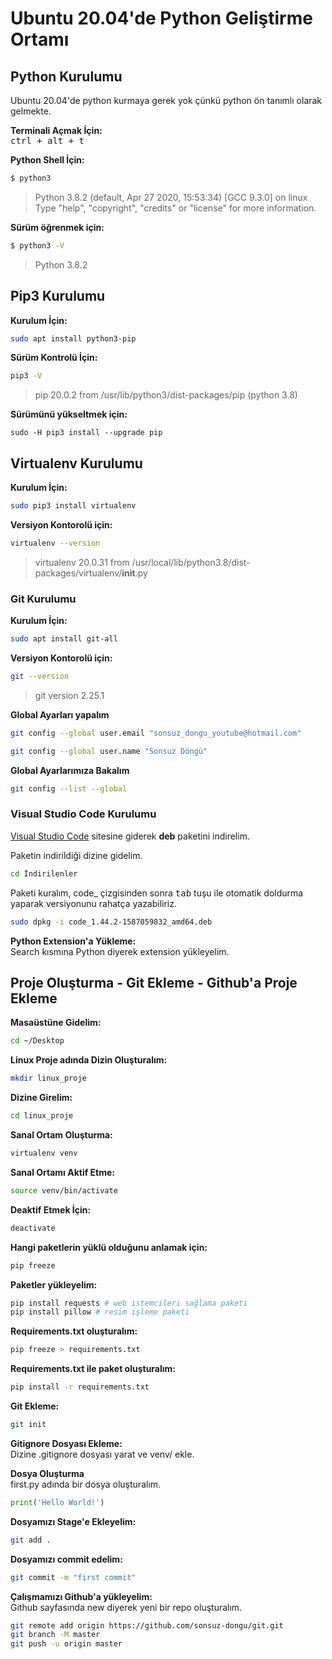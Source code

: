 # Ubuntu 20.04'de Python Geliştirme Ortamı


## Python Kurulumu
Ubuntu 20.04'de python kurmaya gerek yok çünkü python ön tanımlı olarak gelmekte.

**Terminali Açmak İçin:**  
<kbd>ctrl + alt + t</kbd>

**Python Shell İçin:**  
```sh 
$ python3
```
>Python 3.8.2 (default, Apr 27 2020, 15:53:34) 
[GCC 9.3.0] on linux
Type "help", "copyright", "credits" or "license" for more information.


**Sürüm öğrenmek için:**  

```sh 
$ python3 -V
```
> Python 3.8.2



## Pip3 Kurulumu

**Kurulum İçin:**   

```sh 
sudo apt install python3-pip
```

**Sürüm  Kontrolü İçin:**   

```sh 
pip3 -V
```
> pip 20.0.2 from /usr/lib/python3/dist-packages/pip (python 3.8)  


**Sürümünü yükseltmek için:**   

```
sudo -H pip3 install --upgrade pip
```

## Virtualenv Kurulumu
**Kurulum İçin:**    
```sh 
sudo pip3 install virtualenv
```

**Versiyon Kontorolü için:**    

```sh 
virtualenv --version
```
>virtualenv 20.0.31 from /usr/local/lib/python3.8/dist-packages/virtualenv/__init__.py

### Git Kurulumu

**Kurulum İçin:**   
```sh 
sudo apt install git-all
```
**Versiyon Kontorolü için:**   
```sh 
git --version
```
>git version 2.25.1

**Global Ayarları yapalım**   

```sh 
git config --global user.email "sonsuz_dongu_youtube@hotmail.com"
```

```sh 
git config --global user.name "Sonsuz Döngü"
```

**Global Ayarlarımıza Bakalım**   
```sh 
git config --list --global
```


### Visual Studio Code Kurulumu

[Visual Studio Code](https://code.visualstudio.com/) sitesine giderek **deb** paketini indirelim.   

Paketin indirildiği dizine gidelim.

```sh 
cd İndirilenler
```

Paketi kuralım, code_ çizgisinden sonra <kbd>tab</kbd> tuşu ile otomatik doldurma yaparak versiyonunu rahatça yazabiliriz.

```sh 
sudo dpkg -i code_1.44.2-1587059832_amd64.deb
```

**Python Extension'a Yükleme:**    
Search kısmına Python diyerek extension yükleyelim.

## Proje Oluşturma - Git Ekleme - Github'a Proje Ekleme
**Masaüstüne Gidelim:**
```sh 
cd ~/Desktop
```
**Linux Proje adında Dizin Oluşturalım:**
```sh 
mkdir linux_proje
```

**Dizine Girelim:**   
```sh 
cd linux_proje
```

**Sanal Ortam Oluşturma:**    
```sh 
virtualenv venv
```

**Sanal Ortamı Aktif Etme:**    
```sh 
source venv/bin/activate
```
**Deaktif Etmek İçin:**    
```sh 
deactivate
```

**Hangi paketlerin yüklü olduğunu anlamak için:**    

```sh 
pip freeze 
```

**Paketler yükleyelim:**   
```sh 
pip install requests # web istemcileri sağlama paketi
pip install pillow # resim işleme paketi
```

**Requirements.txt oluşturalım:**   
```sh 
pip freeze > requirements.txt
```

**Requirements.txt ile paket oluşturalım:**   
```sh 
pip install -r requirements.txt
```

**Git Ekleme:**   
```sh 
git init
```

**Gitignore Dosyası Ekleme:**    
Dizine .gitignore dosyası yarat ve venv/ ekle.

**Dosya Oluşturma**  
first.py adında bir dosya oluşturalım.
```python
print('Hello World!')
```

**Dosyamızı Stage'e Ekleyelim:**   
```sh 
git add .
```
**Dosyamızı commit edelim:**   
```sh 
git commit -m "first commit"
```

**Çalışmamızı Github'a yükleyelim:**   
Github sayfasında new diyerek yeni bir repo oluşturalım.

```sh 
git remote add origin https://github.com/sonsuz-dongu/git.git
git branch -M master
git push -u origin master
```


